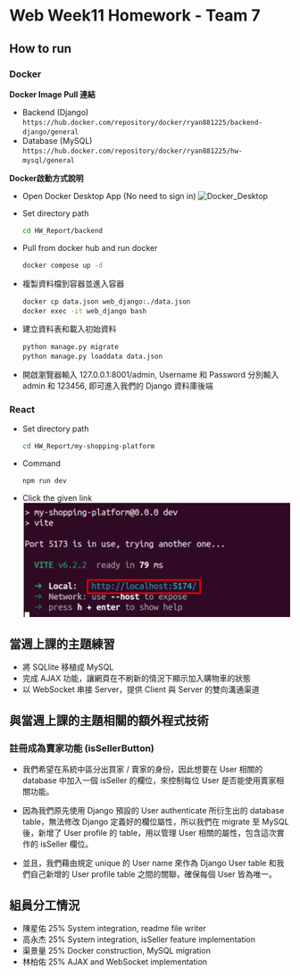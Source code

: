 # Web Week11 Homework - Team 7

## How to run

### Docker
**Docker Image Pull 連結**
- Backend (Django) 
  ```https://hub.docker.com/repository/docker/ryan881225/backend-django/general```
- Database (MySQL) 
  ```https://hub.docker.com/repository/docker/ryan881225/hw-mysql/general```

**Docker啟動方式說明**

- Open Docker Desktop App (No need to sign in)
  ![Docker_Desktop](../HW_Materials/week7/Docker_Desktop.png) </br>

- Set directory path
  ```sh
  cd HW_Report/backend
  ```

- Pull from docker hub and run docker
  ```sh
  docker compose up -d
  ```

- 複製資料檔到容器並進入容器
  ```sh
  docker cp data.json web_django:./data.json
  docker exec -it web_django bash
  ```

- 建立資料表和載入初始資料
  ```sh
  python manage.py migrate
  python manage.py loaddata data.json
  ```


- 開啟瀏覽器輸入 127.0.0.1:8001/admin, Username 和 Password 分別輸入 admin 和 123456, 即可進入我們的 Django 資料庫後端


### React

- Set directory path
  ```sh
  cd HW_Report/my-shopping-platform
  ```

- Command
  ```sh
  npm run dev
  ```

- Click the given link
  ![image](../HW_Materials/week7/image.png) </br>

## 當週上課的主題練習

- 將 SQLlite 移植成 MySQL
- 完成 AJAX 功能，讓網頁在不刷新的情況下顯示加入購物車的狀態
- 以 WebSocket 串接 Server，提供 Client 與 Server 的雙向溝通渠道

## 與當週上課的主題相關的額外程式技術

### 註冊成為賣家功能 (isSellerButton)

- 我們希望在系統中區分出買家 / 賣家的身份，因此想要在 User 相關的 database 中加入一個 isSeller 的欄位，來控制每位 User 是否能使用賣家相關功能。

- 因為我們原先使用 Django 預設的 User authenticate 所衍生出的 database table，無法修改 Django 定義好的欄位屬性，所以我們在 migrate 至 MySQL 後，新增了 User profile 的 table，用以管理 User 相關的屬性，包含這次實作的 isSeller 欄位。

- 並且，我們藉由規定 unique 的 User name 來作為 Django User table 和我們自己新增的 User profile table 之間的關聯，確保每個 User 皆為唯一。


## 組員分工情況
- 陳星佑 25% System integration, readme file writer
- 高永杰 25% System integration, isSeller feature implementation
- 渠景量 25% Docker construction, MySQL migration
- 林柏佑 25% AJAX and WebSocket implementation


